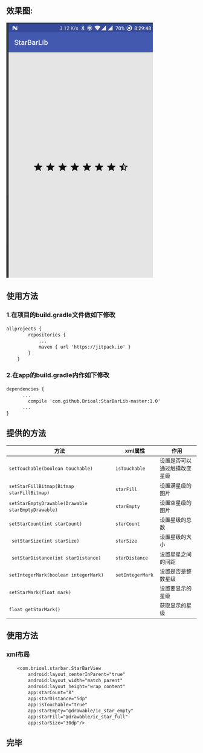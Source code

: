 
## 效果图:
![](https://github.com/Brioal/StarBarLib-master/blob/master/art/1.gif)
## 使用方法
### 1.在项目的build.gradle文件做如下修改
```
allprojects {
		repositories {
			...
			maven { url 'https://jitpack.io' }
		}
	}
```
### 2.在app的build.gradle内作如下修改
```
dependencies {
      ...
	    compile 'com.github.Brioal:StarBarLib-master:1.0'
      ...
}
```
## 提供的方法
 方法 | xml属性 | 作用
 --- | --- | ---
 `setTouchable(boolean touchable)` | `isTouchable` | 设置是否可以通过触摸改变星级
 `setStarFillBitmap(Bitmap starFillBitmap) ` | `starFill` | 设置满星级的图片
 `setStarEmptyDrawable(Drawable starEmptyDrawable) ` | `starEmpty` | 设置空星级的图片
 `setStarCount(int starCount) ` | `starCount` | 设置星级的总数
 ` setStarSize(int starSize)` | `starSize` | 设置星级的大小
 ` setStarDistance(int starDistance)` | `starDistance` | 设置星星之间的间距
 `setIntegerMark(boolean integerMark)` | `setIntegerMark ` | 设置是否是整数星级
 `setStarMark(float mark)` | ` ` | 设置要显示的星级
 `float getStarMark()` | ` ` | 获取显示的星级
## 使用方法
### xml布局
```
    <com.brioal.starbar.StarBarView
        android:layout_centerInParent="true"
        android:layout_width="match_parent"
        android:layout_height="wrap_content"
        app:starCount="8"
        app:starDistance="5dp"
        app:isTouchable="true"
        app:starEmpty="@drawable/ic_star_empty"
        app:starFill="@drawable/ic_star_full"
        app:starSize="30dp"/>

```
## 完毕
